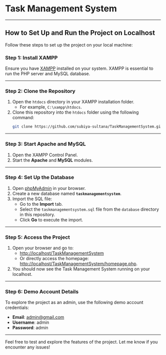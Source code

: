 
# Task Management System

---

## How to Set Up and Run the Project on Localhost

Follow these steps to set up the project on your local machine:

### **Step 1: Install XAMPP**  
Ensure you have [XAMPP](https://www.apachefriends.org/index.html) installed on your system. XAMPP is essential to run the PHP server and MySQL database.

---

### **Step 2: Clone the Repository**  
1. Open the `htdocs` directory in your XAMPP installation folder.  
   - For example, `C:\xampp\htdocs`.  
2. Clone this repository into the `htdocs` folder using the following command:  
   ```bash
   git clone https://github.com/subiya-sultana/TaskManagementSystem.git
   ```

---

### **Step 3: Start Apache and MySQL**  
1. Open the XAMPP Control Panel.  
2. Start the **Apache** and **MySQL** modules.

---

### **Step 4: Set Up the Database**  
1. Open [phpMyAdmin](http://localhost/phpmyadmin) in your browser.  
2. Create a new database named **`taskmanagementsystem`**.  
3. Import the SQL file:  
   - Go to the **Import** tab.  
   - Select the `taskmanagementsystem.sql` file from the `database` directory in this repository.  
   - Click **Go** to execute the import.

---

### **Step 5: Access the Project**  
1. Open your browser and go to:  
   - [http://localhost/TaskManagementSystem](http://localhost/TaskManagementSystem)  
   - Or directly access the homepage: [http://localhost/TaskManagementSystem/homepage.php](http://localhost/TaskManagementSystem/homepage.php).  
2. You should now see the Task Management System running on your localhost.

---

### **Step 6: Demo Account Details**  
To explore the project as an admin, use the following demo account credentials:  
- **Email**: admin@gmail.com  
- **Username**: admin  
- **Password**: admin

---

Feel free to test and explore the features of the project. Let me know if you encounter any issues!

